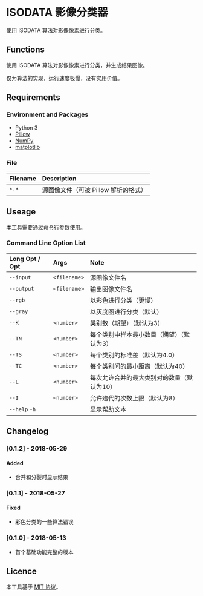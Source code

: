 # ISODATA 影像分类器
使用 ISODATA 算法对影像像素进行分类。

## Functions
使用 ISODATA 算法对影像像素进行分类，并生成结果图像。

仅为算法的实现，运行速度极慢，没有实用价值。

## Requirements
### Environment and Packages
* Python 3
* [Pillow](http://python-pillow.org "Pillow")
* [NumPy](http://www.numpy.org "numpy")
* [matplotlib](https://matplotlib.org "matplotlib")

### File
| Filename | Description
| :------- | :----------
| `*.*`    | 源图像文件（可被 Pillow 解析的格式）

## Useage
本工具需要通过命令行参数使用。

### Command Line Option List
| Long Opt / Opt | Args         | Note
| :------------- | :----------- | :---
| `--input`      | `<filename>` | 源图像文件名
| `--output`     | `<filename>` | 输出图像文件名
| `--rgb`        |              | 以彩色进行分类（更慢）
| `--gray`       |              | 以灰度图进行分类（默认）
| `--K`          | `<number>`   | 类别数（期望）（默认为3）
| `--TN`         | `<number>`   | 每个类别中样本最小数目（期望）（默认为3）
| `--TS`         | `<number>`   | 每个类别的标准差（默认为4.0）
| `--TC`         | `<number>`   | 每个类别间的最小距离（默认为40）
| `--L`          | `<number>`   | 每次允许合并的最大类别对的数量（默认为10）
| `--I`          | `<number>`   | 允许迭代的次数上限（默认为8）
| `--help` `-h`  |              | 显示帮助文本

## Changelog
### [0.1.2] - 2018-05-29
#### Added
- 合并和分裂时显示结果

### [0.1.1] - 2018-05-27
#### Fixed
- 彩色分类的一些算法错误

### [0.1.0] - 2018-05-13
- 首个基础功能完整的版本

## Licence
本工具基于 [MIT 协议](../../LICENSE)。
